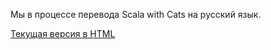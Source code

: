 Мы в процессе перевода Scala with Cats на русский язык.

[Текущая версия в HTML](https://fpspecialty.github.io/scala-with-cats/scala-with-cats.html)
